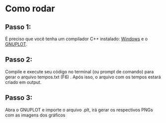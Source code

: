 # Como rodar

## Passo 1:
É preciso que você tenha um compilador C++ instalado: [Windows](https://www.youtube.com/watch?v=RJ4ta9mjrWc) e o [GNUPLOT](https://sourceforge.net/projects/gnuplot/files/gnuplot/6.0.1/).

## Passo 2:
Compile e execute seu código no terminal (ou prompt de comando) para gerar o arquivo tempos.txt (F6) . Após isso, o arquivo com os tempos estará criado em output.

## Passo 3:

Abra o GNUPLOT e importe o arquivo .plt, irá gerar os respectivos PNGs com as imagens dos gráficos